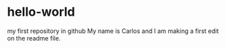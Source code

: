# hello-world
my first repository in github
My name is Carlos and I am making a first edit on the readme file.
